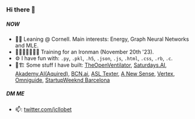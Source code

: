 ### Hi there 👋

##### NOW

- 🧑‍💻 Leaning @ Cornell. Main interests: Energy, Graph Neural Networks and MLE.
- 🏊🏽‍♂️🚵🏽‍♂️🏃 Training for an Ironman (November 20th '23).
- ⚙ I have fun with: `.py`, `.pkl`, `.h5`, `.json`, `.js`, `.html`, `.css`, `.rb`, `.c`.
- 👷🏗️ Some stuff I have built:  [TheOpenVentilator](https://theopenventilator.com/), [Saturdays.AI](https://saturdays.ai/), [Akademy.AI(Aquired)](https://www.strive.school), [BCN.ai](https://bcn.ai/), [ASL Texter](https://devpost.com/software/hackupc_asl_video_platform), [A New Sense](https://devpost.com/software/anewsense), [Vertex](https://devpost.com/software/vertex), [Omniguide](https://devpost.com/software/omniguide), [StartupWeeknd Barcelona](https://novobrief.com/startup-weekend-barcelona/6835/)

##### DM ME
- 📫: [twitter.com/jcllobet](https://twitter.com/jcllobet)
